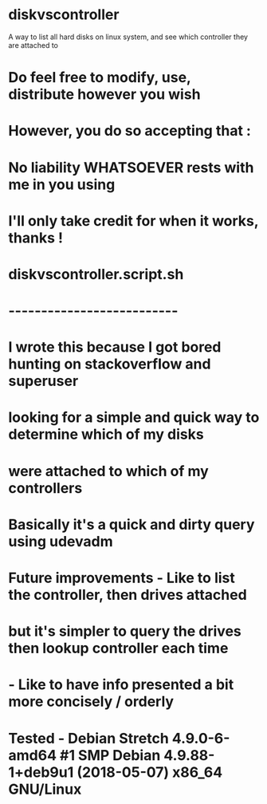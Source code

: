 # diskvscontroller
A way to list all hard disks on linux system, and see which controller they are attached to

# Do feel free to modify, use, distribute however you wish
# However, you do so accepting that :
# No liability WHATSOEVER rests with me in you using
# I'll only take credit for when it works, thanks !

# diskvscontroller.script.sh
# --------------------------
#
# I wrote this because I got bored hunting on stackoverflow and superuser
# looking for a simple and quick way to determine which of my disks
# were attached to which of my controllers
#
# Basically it's a quick and dirty query using udevadm
#
# Future improvements - Like to list the controller, then drives attached
# but it's simpler to query the drives then lookup controller each time
# - Like to have info presented a bit more concisely / orderly

# Tested - Debian Stretch 4.9.0-6-amd64 #1 SMP Debian 4.9.88-1+deb9u1 (2018-05-07) x86_64 GNU/Linux
